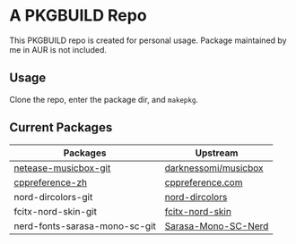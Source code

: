 # A PKGBUILD Repo

This PKGBUILD repo is created for personal usage.
Package maintained by me in AUR is not included.

## Usage

Clone the repo, enter the package dir, and `makepkg`.

## Current Packages

| Packages | Upstream |
| -------- | -------- |
| [netease-musicbox-git](https://github.com/tonyfettes/musicbox) | [darknessomi/musicbox](https://github.com/darknessomi/musicbox) |
| [cppreference-zh](https://github.com/myfreeer/cppreference2mshelp) | [cppreference.com](https://zh.cppreference.com/) |
| nord-dircolors-git | [nord-dircolors](https://github.com/arcticicestudio/nord-dircolors) |
| fcitx-nord-skin-git | [fcitx-nord-skin](https://github.com/Yucklys/fcitx-nord-skin) |
| nerd-fonts-sarasa-mono-sc-git | [Sarasa-Mono-SC-Nerd](https://github.com/laishulu/Sarasa-Mono-SC-Nerd) |
